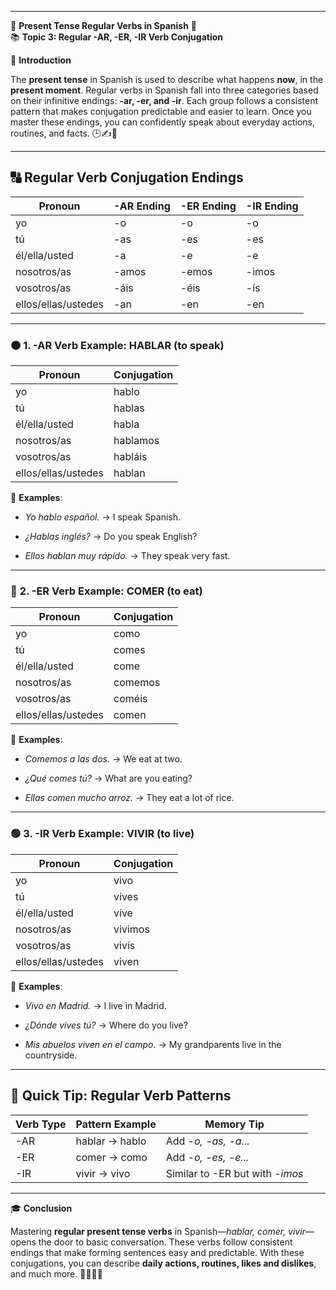 
---
🌟 **Present Tense Regular Verbs in Spanish** 🌟  
📚 **Topic 3: Regular -AR, -ER, -IR Verb Conjugation**

📘 **Introduction**

The **present tense** in Spanish is used to describe what happens **now**, in the **present moment**. Regular verbs in Spanish fall into three categories based on their infinitive endings: **-ar, -er, and -ir**. Each group follows a consistent pattern that makes conjugation predictable and easier to learn. Once you master these endings, you can confidently speak about everyday actions, routines, and facts. 🕒✍️🌱

---

## 🔠 Regular Verb Conjugation Endings

|Pronoun|-AR Ending|-ER Ending|-IR Ending|
|---|---|---|---|
|yo|-o|-o|-o|
|tú|-as|-es|-es|
|él/ella/usted|-a|-e|-e|
|nosotros/as|-amos|-emos|-imos|
|vosotros/as|-áis|-éis|-ís|
|ellos/ellas/ustedes|-an|-en|-en|

---

### 🟠 **1. -AR Verb Example: HABLAR (to speak)**

|Pronoun|Conjugation|
|---|---|
|yo|hablo|
|tú|hablas|
|él/ella/usted|habla|
|nosotros/as|hablamos|
|vosotros/as|habláis|
|ellos/ellas/ustedes|hablan|

📝 **Examples**:

- _Yo hablo español._ → I speak Spanish.
    
- _¿Hablas inglés?_ → Do you speak English?
    
- _Ellos hablan muy rápido._ → They speak very fast.
    

---

### 🔵 **2. -ER Verb Example: COMER (to eat)**

|Pronoun|Conjugation|
|---|---|
|yo|como|
|tú|comes|
|él/ella/usted|come|
|nosotros/as|comemos|
|vosotros/as|coméis|
|ellos/ellas/ustedes|comen|

📝 **Examples**:

- _Comemos a las dos._ → We eat at two.
    
- _¿Qué comes tú?_ → What are you eating?
    
- _Ellas comen mucho arroz._ → They eat a lot of rice.
    

---

### 🟢 **3. -IR Verb Example: VIVIR (to live)**

|Pronoun|Conjugation|
|---|---|
|yo|vivo|
|tú|vives|
|él/ella/usted|vive|
|nosotros/as|vivimos|
|vosotros/as|vivís|
|ellos/ellas/ustedes|viven|

📝 **Examples**:

- _Vivo en Madrid._ → I live in Madrid.
    
- _¿Dónde vives tú?_ → Where do you live?
    
- _Mis abuelos viven en el campo._ → My grandparents live in the countryside.
    

---

## 🧠 Quick Tip: Regular Verb Patterns

|Verb Type|Pattern Example|Memory Tip|
|---|---|---|
|-AR|hablar → hablo|Add _-o, -as, -a..._|
|-ER|comer → como|Add _-o, -es, -e..._|
|-IR|vivir → vivo|Similar to -ER but with _-imos_|

---

🎓 **Conclusion**

Mastering **regular present tense verbs** in Spanish—_hablar, comer, vivir_—opens the door to basic conversation. These verbs follow consistent endings that make forming sentences easy and predictable. With these conjugations, you can describe **daily actions, routines, likes and dislikes**, and much more. 📅✅🇪🇸